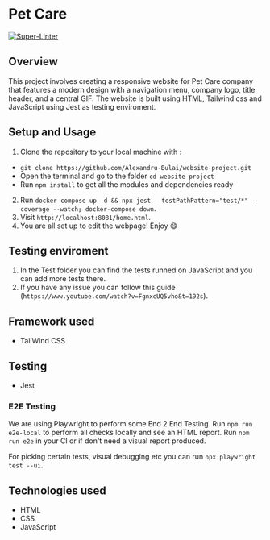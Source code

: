 # Pet Care

[![Super-Linter](https://github.com/<OWNER>/<REPOSITORY>/actions/workflows/<WORKFLOW_FILE_NAME>/badge.svg)](https://github.com/marketplace/actions/super-linter)

## Overview

This project involves creating a responsive website for Pet Care company that features a modern design with a navigation menu, company logo, title header, and a central GIF. The website is built using HTML, Tailwind css and JavaScript using Jest as testing enviroment.

## Setup and Usage

1. Clone the repository to your local machine with :
- `git clone https://github.com/Alexandru-Bulai/website-project.git`
- Open the terminal and go to the folder `cd website-project`
- Run `npm install` to get all the modules and dependencies ready
2. Run `docker-compose up -d && npx jest --testPathPattern="test/*" --coverage --watch; docker-compose down`.
3. Visit `http://localhost:8081/home.html`.
4. You are all set up to edit the webpage! Enjoy 😄

## Testing enviroment
1) In the Test folder you can find the tests runned on JavaScript and you can add more tests there.
2) If you have any issue you can follow this guide (`https://www.youtube.com/watch?v=FgnxcUQ5vho&t=192s`).

## Framework used

- TailWind CSS

## Testing

- Jest

### E2E Testing

We are using Playwright to perform some End 2 End Testing.
Run `npm run e2e-local` to perform all checks locally and see an HTML report.
Run `npm run e2e` in your CI or if don't need a visual report produced.

For picking certain tests, visual debugging etc you can run `npx playwright test --ui`.

## Technologies used

- HTML
- CSS
- JavaScript

